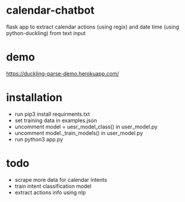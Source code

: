 # calendar-chatbot
flask app to extract calendar actions (using regix) and date time (using python-duckling) from text input

# demo
https://duckling-parse-demo.herokuapp.com/

# installation
- run pip3 install requirments.txt
- set training data in examples.json
- uncomment model = uesr_model_class() in user_model.py
- uncomment model._train_models() in user_model.py
- run python3 app.py

# todo
- scrape more data for calendar intents
- train intent classification model
- extract actions info using nlp
